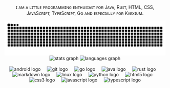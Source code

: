 <p align="center">ɪ ᴀᴍ ᴀ ʟɪᴛᴛʟᴇ ᴘʀᴏɢʀᴀᴍᴍɪɴɢ ᴇɴᴛʜᴜꜱɪᴀꜱᴛ ꜰᴏʀ Jᴀᴠᴀ, Rᴜꜱᴛ, HTML, CSS, JᴀᴠᴀSᴄʀɪᴘᴛ, TʏᴘᴇSᴄʀɪᴘᴛ, Gᴏ ᴀɴᴅ ᴇꜱᴘᴇᴄɪᴀʟʟʏ ꜰᴏʀ Kᴠᴇxɪᴜᴍ.</p>

<img src="https://raw.githubusercontent.com/kuhlklay/kuhlklay/output/snake.svg" alt="Snake animation" align="center" />

<div align="center">
  <img src="https://github-readme-stats.vercel.app/api?username=kuhlklay&hide_title=false&hide_rank=false&show_icons=true&include_all_commits=true&count_private=true&disable_animations=false&theme=dracula&locale=en&hide_border=false&order=1" height="150" alt="stats graph"  />
  <img src="https://github-readme-stats.vercel.app/api/top-langs?username=kuhlklay&locale=en&hide_title=false&layout=compact&card_width=320&langs_count=5&theme=dracula&hide_border=false&order=2" height="150" alt="languages graph"  />
</div>
<!-- github-stats-box start -->
<!-- github-stats-box end -->
<!-- language-stats-box start -->
<!-- language-stats-box end -->
<br/>
<div align="center">
  <img src="https://cdn.jsdelivr.net/gh/devicons/devicon/icons/android/android-original.svg" height="40" alt="android logo"  />
  <img width="12" />
  <img src="https://cdn.jsdelivr.net/gh/devicons/devicon/icons/git/git-original.svg" height="40" alt="git logo"  />
  <img width="12" />
  <img src="https://cdn.jsdelivr.net/gh/devicons/devicon/icons/go/go-original.svg" height="40" alt="go logo"  />
  <img width="12" />
  <img src="https://cdn.jsdelivr.net/gh/devicons/devicon/icons/java/java-original.svg" height="40" alt="java logo"  />
  <img width="12" />
  <img src="https://cdn.jsdelivr.net/gh/devicons/devicon/icons/rust/rust-original.svg" height="40" alt="rust logo"  />
  <img width="12" />
  <img src="https://cdn.jsdelivr.net/gh/devicons/devicon/icons/markdown/markdown-original.svg" height="40" alt="markdown logo"  />
  <img width="12" />
  <img src="https://cdn.jsdelivr.net/gh/devicons/devicon/icons/linux/linux-original.svg" height="40" alt="linux logo"  />
  <img width="12" />
  <img src="https://cdn.jsdelivr.net/gh/devicons/devicon/icons/python/python-original.svg" height="40" alt="python logo"  />
  <img width="12" />
  <img src="https://cdn.jsdelivr.net/gh/devicons/devicon/icons/html5/html5-original.svg" height="40" alt="html5 logo"  />
  <img width="12" />
  <img src="https://cdn.jsdelivr.net/gh/devicons/devicon/icons/css3/css3-original.svg" height="40" alt="css3 logo"  />
  <img width="12" />
  <img src="https://cdn.jsdelivr.net/gh/devicons/devicon/icons/javascript/javascript-original.svg" height="40" alt="javascript logo"  />
  <img width="12" />
  <img src="https://cdn.jsdelivr.net/gh/devicons/devicon/icons/typescript/typescript-original.svg" height="40" alt="typescript logo"  />
</div>
